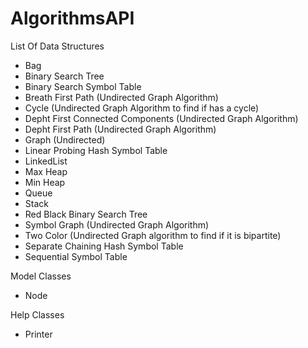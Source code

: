 # AlgorithmsAPI

List Of Data Structures

- Bag
- Binary Search Tree
- Binary Search Symbol Table
- Breath First Path (Undirected Graph Algorithm)
- Cycle (Undirected Graph Algorithm to find if has a cycle)
- Depht First Connected Components (Undirected Graph Algorithm)
- Depht First Path (Undirected Graph Algorithm)
- Graph (Undirected)
- Linear Probing Hash Symbol Table
- LinkedList
- Max Heap
- Min Heap
- Queue
- Stack
- Red Black Binary Search Tree
- Symbol Graph (Undirected Graph Algorithm)
- Two Color (Undirected Graph algorithm to find if it is bipartite)
- Separate Chaining Hash Symbol Table
- Sequential Symbol Table

Model Classes

- Node

Help Classes

- Printer
